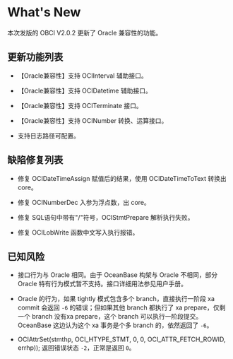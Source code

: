 # What's New

本次发版的 OBCI V2.0.2 更新了 Oracle 兼容性的功能。

## 更新功能列表

* 【Oracle兼容性】支持 OCIInterval 辅助接口。

* 【Oracle兼容性】支持 OCIDatetime 辅助接口。

* 【Oracle兼容性】支持 OCITerminate 接口。

* 【Oracle兼容性】支持 OCINumber 转换、运算接口。

* 支持日志路径可配置。

## 缺陷修复列表

* 修复 OCIDateTimeAssign 赋值后的结果，使用 OCIDateTimeToText 转换出 core。

* 修复 OCINumberDec 入参为浮点数，出 core。

* 修复 SQL语句中带有"/"符号，OCIStmtPrepare 解析执行失败。

* 修复 OCILobWrite 函数中文写入执行报错。

## 已知风险

* 接口行为与 Oracle 相同。由于 OceanBase 构架与 Oracle 不相同，部分 Oracle 特有行为模式暂不支持。接口详细用法参见用户手册。

* Oracle 的行为，如果 tightly 模式包含多个 branch，直接执行一阶段 xa commit 会返回 `-6` 的错误；但如果其他 branch 都执行了 xa prepare，仅剩一个 branch 没有xa prepare，这个 branch 可以执行一阶段提交。OceanBase 这边认为这个 xa 事务是个多 branch 的，依然返回了 `-6`。

* OCIAttrSet(stmthp, OCI_HTYPE_STMT, 0, 0, OCI_ATTR_FETCH_ROWID, errhp)); 返回错误状态 `-2`，正常是返回 `0`。
